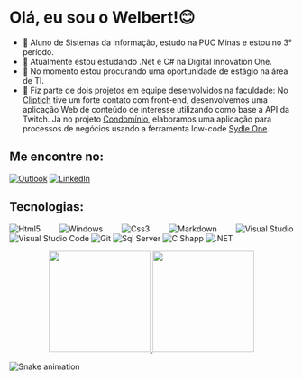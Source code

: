 # Olá, eu sou o Welbert!😊



- 🌱 Aluno de Sistemas da Informação, estudo na PUC Minas e estou no 3° período.
- 👯 Atualmente estou estudando .Net e C# na Digital Innovation One.
- 🤔 No momento estou procurando uma oportunidade de estágio na área de TI.
- 💬 Fiz parte de dois projetos em equipe desenvolvidos na faculdade: No [Cliptich](https://github.com/ICEI-PUC-Minas-PMV-SI/pmv-si-2021-1-e1-proj-web-t1-clipitch) tive um forte contato com front-end, desenvolvemos uma aplicação Web de conteúdo de interesse utilizando como base a API da Twitch. Já no projeto [Condomínio](https://github.com/ICEI-PUC-Minas-PMV-SI/pmv-si-2021-2-e2-proj-bpm-t1-condominio), elaboramos uma aplicação para processos de negócios usando a ferramenta low-code [Sydle One](https://www.sydle.com/br/).

## Me encontre no:
<div align="justify">
<a href="mailto:welbertjunior@live.com"><img alt="Outlook" src="https://img.shields.io/badge/Microsoft_Outlook-0078D4?style=for-the-badge&logo=microsoft-outlook&logoColor=white" /></a> <a href="https://www.linkedin.com/in/welbert-junior-2458b4167/"><img alt="LinkedIn" src="https://img.shields.io/badge/linkedin-%230077B5.svg?style=for-the-badge&logo=linkedin&logoColor=white"/></a>
  
## Tecnologias:
<img alt="Html5" src="https://img.shields.io/badge/HTML5-E34F26?style=for-the-badge&logo=html5&logoColor=white"/> <img alt="Windows" src="https://img.shields.io/badge/Windows-0078D6?style=for-the-badge&logo=windows&logoColor=white"/> <img alt="Css3" src="https://img.shields.io/badge/CSS3-1572B6?style=for-the-badge&logo=css3&logoColor=white"/> <img alt="Markdown" src="https://img.shields.io/badge/Markdown-000000?style=for-the-badge&logo=markdown&logoColor=white"/> <img alt="Visual Studio" src="https://img.shields.io/badge/Visual%20Studio-5C2D91.svg?style=for-the-badge&logo=visual-studio&logoColor=white"/> <img alt="Visual Studio Code" src="https://img.shields.io/badge/VS Code-0078d7.svg?style=for-the-badge&logo=visual-studio-code&logoColor=white"/> <img alt="Git" src="https://img.shields.io/badge/git-%23F05033.svg?style=for-the-badge&logo=git&logoColor=white"/> <img alt="Sql Server" src="https://img.shields.io/badge/Microsoft%20SQL%20Server-CC2927?style=for-the-badge&logo=microsoft%20sql%20server&logoColor=white"/> <img alt="C Shapp" src="https://img.shields.io/badge/C%23-239120?style=for-the-badge&logo=c-sharp&logoColor=white"/> <img alt=".NET" src="https://img.shields.io/badge/.NET-512BD4?style=for-the-badge&logo=dotnet&logoColor=white"/>

</div>   

<div align="center">
  <a href="https://github.com/WelbertJr">
  <img height="180em" src="https://github-readme-stats.vercel.app/api?username=WelbertJr&show_icons=true&theme=dark&include_all_commits=true&count_private=true"/>
  <img height="180em" src="https://github-readme-stats.vercel.app/api/top-langs/?username=WelbertJr&layout=compact&langs_count=7&theme=dark"/></a>
</div>

![Snake animation](https://github.com/WelbertJr/WelbertJr/blob/output/github-contribution-grid-snake.svg)
